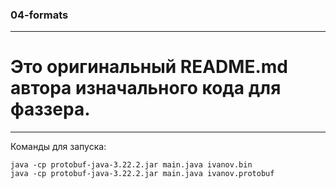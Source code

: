 ### 04-formats
---
# Это оригинальный README.md автора изначального кода для фаззера.
---

Команды для запуска:
```
java -cp protobuf-java-3.22.2.jar main.java ivanov.bin
java -cp protobuf-java-3.22.2.jar main.java ivanov.protobuf
```
